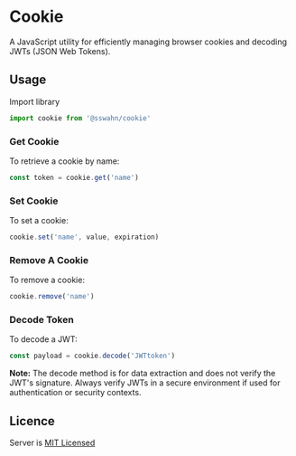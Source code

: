 # Cookie
A JavaScript utility for efficiently managing browser cookies and decoding JWTs (JSON Web Tokens).

## Usage  

Import library 
```javascript
import cookie from '@sswahn/cookie'
```

### Get Cookie  

To retrieve a cookie by name:  

```javascript
const token = cookie.get('name')
```

### Set Cookie  

To set a cookie:  

```javascript
cookie.set('name', value, expiration)
```

### Remove A Cookie  

To remove a cookie:  

```javascript
cookie.remove('name')
```

### Decode Token  

To decode a JWT:  

```javascript
const payload = cookie.decode('JWTtoken')
```
**Note:** The decode method is for data extraction and does not verify the JWT's signature. Always verify JWTs in a secure environment if used for authentication or security contexts.

## Licence
Server is [MIT Licensed](https://github.com/sswahn/server/blob/main/LICENSE)
